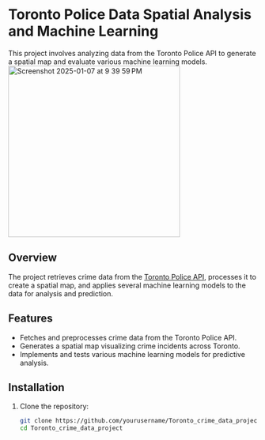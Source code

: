 # Toronto Police Data Spatial Analysis and Machine Learning

This project involves analyzing data from the Toronto Police API to generate a spatial map and evaluate various machine learning models.
<img width="347" alt="Screenshot 2025-01-07 at 9 39 59 PM" src="https://github.com/user-attachments/assets/a5941a08-af9c-4fa4-a697-1c01fbe0dd29" />

## Overview

The project retrieves crime data from the [Toronto Police API](https://www.torontopolice.on.ca/data/), processes it to create a spatial map, and applies several machine learning models to the data for analysis and prediction.

## Features

- Fetches and preprocesses crime data from the Toronto Police API.
- Generates a spatial map visualizing crime incidents across Toronto.
- Implements and tests various machine learning models for predictive analysis.

## Installation

1. Clone the repository:
   ```bash
   git clone https://github.com/yourusername/Toronto_crime_data_project.git
   cd Toronto_crime_data_project
